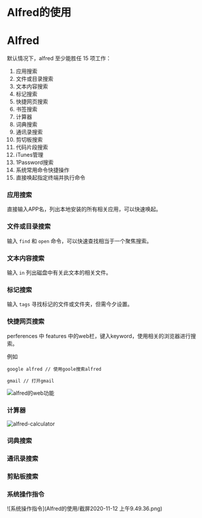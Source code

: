 # Alfred的使用


# Alfred

默认情况下，alfred 至少能胜任 15 项工作：

1. 应用搜索
2. 文件或目录搜索
3. 文本内容搜索
4. 标记搜索
5. 快捷网页搜索
6. 书签搜索
7. 计算器
8. 词典搜索
9. 通讯录搜索
10. 剪切板搜索
11. 代码片段搜索
12. iTunes管理
13. 1Password搜索
14. 系统常用命令快捷操作
15. 直接唤起指定终端并执行命令

### 应用搜索

直接输入APP名，列出本地安装的所有相关应用，可以快速唤起。

### 文件或目录搜索

输入 `find` 和 `open` 命令，可以快速查找相当于一个聚焦搜索。

### 文本内容搜索

输入 `in` 列出磁盘中有关此文本的相关文件。

### 标记搜索

输入 `tags` 寻找标记的文件或文件夹，但需今夕设置。

### 快捷网页搜索

perferences 中 features 中的web栏，键入keyword，使用相关的浏览器进行搜索。

例如

```
google alfred // 使用goole搜索alfred

gmail // 打开gmail
```

![alfred的web功能](./Alfred的使用/alfred.png)

### 计算器

![alfred-calculator](Alfred的使用/alfred-calculator.png)

### 词典搜索

### 通讯录搜索

### 剪贴板搜索

### 系统操作指令

![系统操作指令](Alfred的使用/截屏2020-11-12 上午9.49.36.png)
